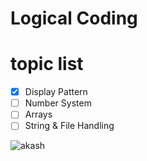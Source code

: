# Logical Coding


# topic list

- [x] Display Pattern
- [ ] Number System
- [ ] Arrays
- [ ] String & File Handling

![akash](https://user-images.githubusercontent.com/97358095/221644671-63e2480a-af90-470b-80f8-24450a246f14.png)

